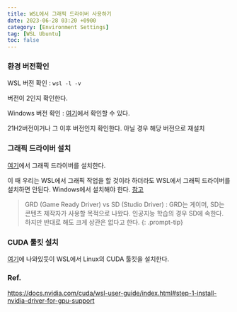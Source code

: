 ```yaml
---
title: WSL에서 그래픽 드라이버 사용하기
date: 2023-06-28 03:20 +0900
category: [Environment Settings]
tag: [WSL Ubuntu]
toc: false
---
```


### 환경 버전확인

WSL 버전 확인
: `wsl -l -v`

버전이 2인지 확인한다.

Windows 버전 확인
: [여기](https://support.microsoft.com/en-us/windows/which-version-of-windows-operating-system-am-i-running-628bec99-476a-2c13-5296-9dd081cdd808)에서 확인할 수 있다.

21H2버전이거나 그 이후 버전인지 확인한다. 아닐 경우 해당 버전으로 재설치

### 그래픽 드라이버 설치

[여기](https://www.nvidia.com/Download/index.aspx)에서 그래픽 드라이버를 설치한다.

이 때 우리는 WSL에서 그래픽 작업을 할 것이라 하더라도 WSL에서 그래픽 드라이버를 설치하면 안된다. Windows에서 설치해야 한다. [참고](https://docs.nvidia.com/cuda/wsl-user-guide/index.html#step-1-install-nvidia-driver-for-gpu-support)

> GRD (Game Ready Driver) vs SD (Studio Driver)
: GRD는 게이머, SD는 콘텐츠 제작자가 사용할 목적으로 나왔다. 인공지능 학습의 경우 SD에 속한다. 하지만 반대로 해도 크게 상관은 없다고 한다. 
{: .prompt-tip}

### CUDA 툴킷 설치

[여기](https://developer.nvidia.com/cuda-downloads?target_os=Linux&target_arch=x86_64&Distribution=WSL-Ubuntu&target_version=2.0&target_type=deb_local)에 나와있듯이 WSL에서 Linux의 CUDA 툴킷을 설치한다.

### Ref.

<https://docs.nvidia.com/cuda/wsl-user-guide/index.html#step-1-install-nvidia-driver-for-gpu-support>